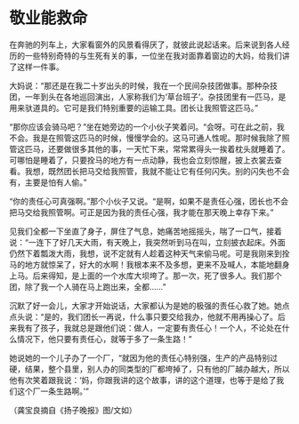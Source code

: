 # 敬业能救命

在奔驰的列车上，大家看窗外的风景看得厌了，就彼此说起话来。后来说到各人经历的一些特别奇特的与生死有关的事，一位坐在我对面靠着窗边的大妈，给我们讲了这样一件事。

大妈说：“那还是在我二十岁出头的时候，我在一个民间杂技团做事。那种杂技团，一年到头在各地巡回演出，人家称我们为‘草台班子’。杂技团里有一匹马，是用来驮道具的。它可是我们特别重要的运输工具。团长让我照管这匹马。”

“那你应该会骑马吧？”坐在她旁边的一个小伙子笑着问。“会呀。可在此之前，我不会。我是在照管这匹马的时候，慢慢学会的。这马可通人性呢。那时候我除了照管这匹马，还要做很多其他的事，一天忙下来，常常累得头一挨着枕头就睡着了。可哪怕是睡着了，只要拴马的地方有一点动静，我也会立刻惊醒，披上衣裳去查看。我想，既然团长把马交给我照管，我就不能让它有任何闪失。别的闪失也不会有，主要是怕有人偷。”

“你的责任心可真强啊。”那个小伙子又说。“是啊，如果不是责任心强，团长也不会把马交给我照管啊。可正是因为我的责任心强，我才能在那天晚上幸存下来。”

见我们全都一下坐直了身子，屏住了气息，她痛苦地摇摇头，喘了一口气，接着说：“一连下了好几天大雨，有天晚上，我突然听到马在叫，立刻披衣起床。外面仍然下着瓢泼大雨，我想，说不定就有人趁着这种天气来偷马呢。可是我刚来到拴马的地方就惊呆了，好大的水啊！我根本来不及多想，更来不及喊人，本能地翻身上马。后来得知，是上面的一个水库大坝垮了。那一次，死了很多人。我们那个团，除了我一个人骑在马上跑出来，全都……”

沉默了好一会儿，大家才开始说话，大家都认为是她的极强的责任心救了她。她点点头说：“是的，我们团长一再说，什么事只要交给我办，他就不用再操心了。后来我有了孩子，我就总是跟他们说：做人，一定要有责任心！一个人，不论处在什么情况下，他只要有责任心，就等于多了一条生路！”

她说她的一个儿子办了一个厂，“就因为他的责任心特别强，生产的产品特别过硬，结果，整个县里，别人办的同类型的厂都垮掉了，只有他的厂越办越大，所以他有次笑着跟我说：‘妈，你跟我讲的这个故事，讲的这个道理，也等于是给了我们这个厂一条生路啊。’”

（龚宝良摘自《扬子晚报》图/文如）